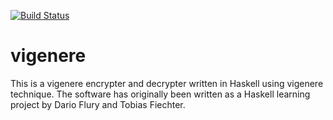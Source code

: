 [![Build Status](https://travis-ci.org/tobiasfiechter/vigenere_haskell.svg?branch=master)](https://travis-ci.org/tobiasfiechter/vigenere_haskell)

# vigenere
This is a vigenere encrypter and decrypter written in Haskell using vigenere technique. The software has originally been written as a Haskell learning project by Dario Flury and Tobias Fiechter.
